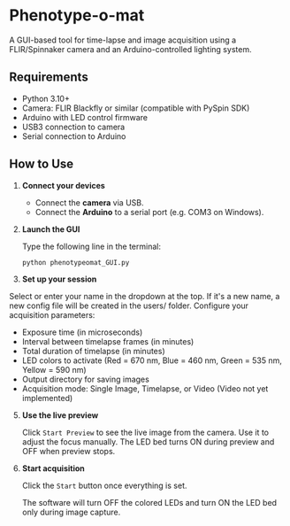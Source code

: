 # Phenotype-o-mat

A GUI-based tool for time-lapse and image acquisition using a FLIR/Spinnaker camera and an Arduino-controlled lighting system.

## Requirements

- Python 3.10+
- Camera: FLIR Blackfly or similar (compatible with PySpin SDK)
- Arduino with LED control firmware
- USB3 connection to camera
- Serial connection to Arduino

## How to Use

1. **Connect your devices**
   - Connect the **camera** via USB.
   - Connect the **Arduino** to a serial port (e.g. COM3 on Windows).

2. **Launch the GUI**
   
   Type the following line in the terminal: 
   ```bash
   python phenotypeomat_GUI.py

4. **Set up your session**

Select or enter your name in the dropdown at the top. If it's a new name, a new config file will be created in the users/ folder.
Configure your acquisition parameters:
  - Exposure time (in microseconds)
  - Interval between timelapse frames (in minutes)
  - Total duration of timelapse (in minutes)
  - LED colors to activate (Red = 670 nm, Blue = 460 nm, Green = 535 nm, Yellow = 590 nm)
  - Output directory for saving images
  - Acquisition mode: Single Image, Timelapse, or Video (Video not yet implemented)

5. **Use the live preview**

   Click `Start Preview` to see the live image from the camera.
   Use it to adjust the focus manually.
   The LED bed turns ON during preview and OFF when preview stops.

7. **Start acquisition**

    Click the `Start` button once everything is set.

    The software will turn OFF the colored LEDs and turn ON the LED bed only during image capture.
